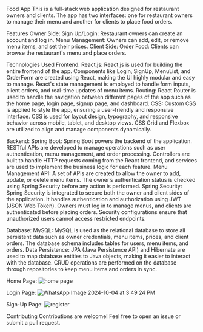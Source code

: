 Food App
This is a full-stack web application designed for restaurant owners and clients. The app has two interfaces: one for restaurant owners to manage their menu and another for clients to place food orders.

Features
Owner Side:
Sign Up/Login: Restaurant owners can create an account and log in.
Menu Management: Owners can add, edit, or remove menu items, and set their prices.
Client Side:
Order Food: Clients can browse the restaurant's menu and place orders.

Technologies Used
Frontend:
React.js:
React.js is used for building the entire frontend of the app. Components like Login, SignUp, MenuList, and OrderForm are created using React, making the UI highly modular and easy to manage. React's state management is employed to handle form inputs, client orders, and real-time updates of menu items.
Routing: React Router is used to handle the navigation between different pages of the app such as the home page, login page, signup page, and dashboard.
CSS:
Custom CSS is applied to style the app, ensuring a user-friendly and responsive interface. CSS is used for layout design, typography, and responsive behavior across mobile, tablet, and desktop views. CSS Grid and Flexbox are utilized to align and manage components dynamically.

Backend:
Spring Boot:
Spring Boot powers the backend of the application. RESTful APIs are developed to manage operations such as user authentication, menu management, and order processing. Controllers are built to handle HTTP requests coming from the React frontend, and services are used to implement the business logic for each feature.
Menu Management API: A set of APIs are created to allow the owner to add, update, or delete menu items. The owner’s authentication status is checked using Spring Security before any action is performed.
Spring Security:
Spring Security is integrated to secure both the owner and client sides of the application. It handles authentication and authorization using JWT (JSON Web Token). Owners must log in to manage menus, and clients are authenticated before placing orders. Security configurations ensure that unauthorized users cannot access restricted endpoints.

Database:
MySQL:
MySQL is used as the relational database to store all persistent data such as owner credentials, menu items, prices, and client orders. The database schema includes tables for users, menu items, and orders.
Data Persistence: JPA (Java Persistence API) and Hibernate are used to map database entities to Java objects, making it easier to interact with the database. CRUD operations are performed on the database through repositories to keep menu items and orders in sync.

Home Page:
![home page](https://github.com/user-attachments/assets/c3c11cf1-176a-4610-8259-378b92037d97)


Login Page:
![WhatsApp Image 2024-10-04 at 3 49 24 PM](https://github.com/user-attachments/assets/58ceec38-53d9-4a3a-a5a6-e37a199c6969)


Sign-Up Page:
![register](https://github.com/user-attachments/assets/2e56aa87-b0df-4cef-9094-a6fb077777e7)


Contributing
Contributions are welcome! Feel free to open an issue or submit a pull request.
